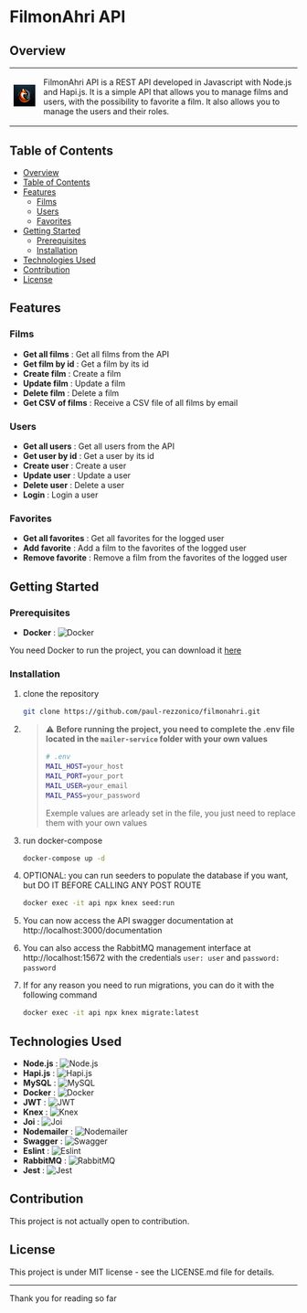 # FilmonAhri API

## Overview

<table>
  <tr>
    <td>
      <img src="Logo.png" width="150px" alt="FilmonAhri API Logo">
    </td>
    <td>
      <p>FilmonAhri API is a REST API developed in Javascript with Node.js and Hapi.js. It is a simple API that allows you to manage films and users, 
        with the possibility to favorite a film. It also allows you to manage the users and their roles.</p>
    </td>
  </tr>
</table>

## Table of Contents

- [Overview](#overview)
- [Table of Contents](#table-of-contents)
- [Features](#features)
    - [Films](#films)
    - [Users](#users)
    - [Favorites](#favorites)
- [Getting Started](#getting-started)
    - [Prerequisites](#prerequisites)
    - [Installation](#installation)
- [Technologies Used](#technologies-used)
- [Contribution](#contribution)
- [License](#license)

## Features

### Films

- **Get all films** : Get all films from the API
- **Get film by id** : Get a film by its id
- **Create film** : Create a film
- **Update film** : Update a film
- **Delete film** : Delete a film
- **Get CSV of films** : Receive a CSV file of all films by email

### Users

- **Get all users** : Get all users from the API
- **Get user by id** : Get a user by its id
- **Create user** : Create a user
- **Update user** : Update a user
- **Delete user** : Delete a user
- **Login** : Login a user

### Favorites

- **Get all favorites** : Get all favorites for the logged user
- **Add favorite** : Add a film to the favorites of the logged user
- **Remove favorite** : Remove a film from the favorites of the logged user

## Getting Started

### Prerequisites

- **Docker** : ![Docker](https://img.shields.io/badge/Docker-2496ED?style=flat&logo=docker&logoColor=white)

You need Docker to run the project, you can download it [here](https://www.docker.com/get-started)

### Installation

1. clone the repository
    ```bash
    git clone https://github.com/paul-rezzonico/filmonahri.git
    ```

2. > ⚠️ **Before running the project, you need to complete the .env file located in the `mailer-service` folder with your own values**
    > ```bash
    > # .env
    > MAIL_HOST=your_host
    > MAIL_PORT=your_port
    > MAIL_USER=your_email
    > MAIL_PASS=your_password
    > ```
    > Exemple values are arleady set in the file, you just need to replace them with your own values

3. run docker-compose
    ```bash
    docker-compose up -d
    ```

4. OPTIONAL: you can run seeders to populate the database if you want, but DO IT BEFORE CALLING ANY POST ROUTE
    ```bash
    docker exec -it api npx knex seed:run
    ```

5. You can now access the API swagger documentation at http://localhost:3000/documentation

6. You can also access the RabbitMQ management interface at http://localhost:15672 with the credentials `user: user` and `password: password`

7. If for any reason you need to run migrations, you can do it with the following command
    ```bash
    docker exec -it api npx knex migrate:latest
    ```

## Technologies Used

- **Node.js** : ![Node.js](https://img.shields.io/badge/Node.js-339933?style=flat&logo=node.js&logoColor=white)
- **Hapi.js** : ![Hapi.js](https://img.shields.io/badge/Hapi.js-F2B440?style=flat&logo=hapi.js&logoColor=white)
- **MySQL** : ![MySQL](https://img.shields.io/badge/MySQL-4479A1?style=flat&logo=mysql&logoColor=white)
- **Docker** : ![Docker](https://img.shields.io/badge/Docker-2496ED?style=flat&logo=docker&logoColor=white)
- **JWT** : ![JWT](https://img.shields.io/badge/JWT-000000?style=flat&logo=json-web-tokens&logoColor=white)
- **Knex** : ![Knex](https://img.shields.io/badge/Knex-000000?style=flat&logo=knex&logoColor=white)
- **Joi** : ![Joi](https://img.shields.io/badge/Joi-F15B2A?style=flat&logo=joi&logoColor=white)
- **Nodemailer** : ![Nodemailer](https://img.shields.io/badge/Nodemailer-339933?style=flat&logo=nodemailer&logoColor=white)
- **Swagger** : ![Swagger](https://img.shields.io/badge/Swagger-85EA2D?style=flat&logo=swagger&logoColor=black)
- **Eslint** : ![Eslint](https://img.shields.io/badge/Eslint-4B32C3?style=flat&logo=eslint&logoColor=white)
- **RabbitMQ** : ![RabbitMQ](https://img.shields.io/badge/RabbitMQ-FF6600?style=flat&logo=rabbitmq&logoColor=white)
- **Jest** : ![Jest](https://img.shields.io/badge/Jest-C21325?style=flat&logo=jest&logoColor=white)

## Contribution

This project is not actually open to contribution.

## License

This project is under MIT license - see the LICENSE.md file for details.

---

Thank you for reading so far
